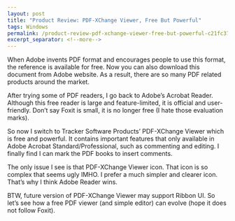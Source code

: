 ```yaml
---
layout: post
title: "Product Review: PDF-XChange Viewer, Free But Powerful"
tags: Windows
permalink: /product-review-pdf-xchange-viewer-free-but-powerful-c21fc3722e57
excerpt_separator: <!--more-->
---
```

When Adobe invents PDF format and encourages people to use this format, the reference is available for free. Now you can also download this document from Adobe website. As a result, there are so many PDF related products around the market.
<!--more-->

After trying some of PDF readers, I go back to Adobe’s Acrobat Reader. Although this free reader is large and feature-limited, it is official and user-friendly. Don’t say Foxit is small, it is no longer free (I hate those evaluation marks).

So now I switch to Tracker Software Products’ PDF-XChange Viewer which is free and powerful. It contains important features that only available in Adobe Acrobat Standard/Professional, such as commenting and editing. I finally find I can mark the PDF books to insert comments.

The only issue I see is that PDF-XChange Viewer icon. That icon is so complex that seems ugly IMHO. I prefer a much simpler and clearer icon. That’s why I think Adobe Reader wins.

BTW, future version of PDF-XChange Viewer may support Ribbon UI. So let’s see how a free PDF viewer (and simple editor) can evolve (hope it does not follow Foxit).
